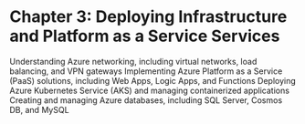 # Chapter 3: Deploying Infrastructure and Platform as a Service Services

Understanding Azure networking, including virtual networks, load balancing, and VPN gateways
Implementing Azure Platform as a Service (PaaS) solutions, including Web Apps, Logic Apps, and Functions
Deploying Azure Kubernetes Service (AKS) and managing containerized applications
Creating and managing Azure databases, including SQL Server, Cosmos DB, and MySQL